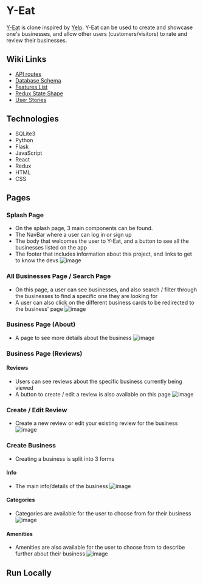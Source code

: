 # Y-Eat
[Y-Eat](https://y-eat.herokuapp.com/) is clone inspired by [Yelp](https://www.yelp.com/).
Y-Eat can be used to create and showcase one's businesses, and allow other users (customers/visitors) to rate and review their businesses.

## Wiki Links
- [API routes](https://github.com/tylernaej/YelpClone/wiki/API-routes)
- [Database Schema](https://github.com/tylernaej/YelpClone/wiki/Database-Schema)
- [Features List](https://github.com/tylernaej/YelpClone/wiki/Features-List)
- [Redux State Shape](https://github.com/tylernaej/YelpClone/wiki/Redux-State-Shape)
- [User Stories](https://github.com/tylernaej/YelpClone/wiki/User-Stories)

## Technologies
- SQLite3
- Python
- Flask
- JavaScript
- React
- Redux
- HTML
- CSS

## Pages

### Splash Page
- On the splash page, 3 main components can be found.
- The NavBar where a user can log in or sign up
- The body that welcomes the user to Y-Eat, and a button to see all the businesses listed on the app
- The footer that includes information about this project, and links to get to know the devs
![image](https://user-images.githubusercontent.com/75222415/191868640-df716f8a-98a9-4f0c-ab85-a0c452741178.png)

### All Businesses Page / Search Page
- On this page, a user can see businesses, and also search / filter through the businesses to find a specific one they are looking for
- A user can also click on the different business cards to be redirected to the business' page
![image](https://user-images.githubusercontent.com/75222415/191868890-a26bcdb5-f3a0-49a3-92d9-b97c7d0bcc9f.png)

### Business Page (About)
- A page to see more details about the business
![image](https://user-images.githubusercontent.com/75222415/191871541-8b3f6751-e6b0-48e9-ae0f-dce228a0a106.png)

### Business Page (Reviews)

#### Reviews
- Users can see reviews about the specific business currently being viewed
- A button to create / edit a review is also available on this page
![image](https://user-images.githubusercontent.com/75222415/191871634-d0067954-248e-45a4-bb9d-98b741e683fb.png)

### Create / Edit Review
- Create a new review or edit your existing review for the business
![image](https://user-images.githubusercontent.com/75222415/191871721-ae1f8a31-c649-4132-9af0-fdeb80f3ed21.png)


### Create Business
- Creating a business is split into 3 forms

#### Info
- The main info/details of the business
![image](https://user-images.githubusercontent.com/75222415/191871848-4e825f08-8193-4e40-8ae0-f39492012572.png)

#### Categories
- Categories are available for the user to choose from for their business
![image](https://user-images.githubusercontent.com/75222415/191872020-4eafb62c-676d-4f6c-b9df-03bd2824e45a.png)

#### Amenities
- Amenities are also available for the user to choose from to describe further about their business
![image](https://user-images.githubusercontent.com/75222415/191872022-01c73ceb-79f4-4fa4-b37e-d34bc292066e.png)

## Run Locally
